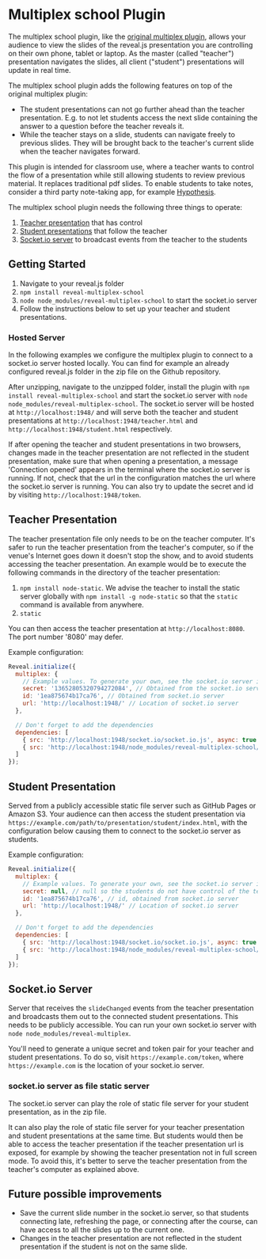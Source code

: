 # Multiplex school Plugin

The multiplex school plugin, like the [original multiplex plugin](https://github.com/reveal/multiplex), allows your audience to view the slides of the reveal.js presentation you are controlling on their own phone, tablet or laptop. As the master (called "teacher") presentation navigates the slides, all client ("student") presentations will update in real time.

The multiplex school plugin adds the following features on top of the original multiplex plugin:

- The student presentations can not go further ahead than the teacher presentation. E.g. to not let students access the next slide containing the answer to a question before the teacher reveals it.
- While the teacher stays on a slide, students can navigate freely to previous slides. They will be brought back to the teacher's current slide when the teacher navigates forward.

This plugin is intended for classroom use, where a teacher wants to control the flow of a presentation while still allowing students to review previous material. It replaces traditional pdf slides. To enable students to take notes, consider a third party note-taking app, for example [Hypothesis](https://web.hypothes.is/).

The multiplex school plugin needs the following three things to operate:

1. [Teacher presentation](#teacher-presentation) that has control
2. [Student presentations](#student-presentation) that follow the teacher
3. [Socket.io server](#socketio-server) to broadcast events from the teacher to the students

## Getting Started

1. Navigate to your reveal.js folder
1. `npm install reveal-multiplex-school`
1. `node node_modules/reveal-multiplex-school` to start the socket.io server
1. Follow the instructions below to set up your teacher and student presentations.

### Hosted Server

In the following examples we configure the multiplex plugin to connect to a socket.io server hosted locally. You can find for example an already configured reveal.js folder in the zip file on the Github repository.

After unzipping, navigate to the unzipped folder, install the plugin with `npm install reveal-multiplex-school` and start the socket.io server with `node node_modules/reveal-multiplex-school`. The socket.io server will be hosted at `http://localhost:1948/` and will serve both the teacher and student presentations at `http://localhost:1948/teacher.html` and `http://localhost:1948/student.html` respectively.

If after opening the teacher and student presentations in two browsers, changes made in the teacher presentation are not reflected in the student presentation, make sure that when opening a presentation, a message 'Connection opened' appears in the terminal where the socket.io server is running. If not, check that the url in the configuration matches the url where the socket.io server is running. You can also try to update the secret and id by visiting `http://localhost:1948/token`.

## Teacher Presentation

The teacher presentation file only needs to be on the teacher computer. It's safer to run the teacher presentation from the teacher's computer, so if the venue's Internet goes down it doesn't stop the show, and to avoid students accessing the teacher presentation. An example would be to execute the following commands in the directory of the teacher presentation:

1. `npm install node-static`. We advise the teacher to install the static server globally with `npm install -g node-static` so that the `static` command is available from anywhere.
2. `static`

You can then access the teacher presentation at `http://localhost:8080`. The port number '8080' may defer.

Example configuration:

```javascript
Reveal.initialize({
  multiplex: {
    // Example values. To generate your own, see the socket.io server instructions.
    secret: '13652805320794272084', // Obtained from the socket.io server. Gives this (the teacher) control of the presentation
    id: '1ea875674b17ca76', // Obtained from socket.io server
    url: 'http://localhost:1948/' // Location of socket.io server
  },

  // Don't forget to add the dependencies
  dependencies: [
    { src: 'http://localhost:1948/socket.io/socket.io.js', async: true },
    { src: 'http://localhost:1948/node_modules/reveal-multiplex-school/teacher.js', async: true }
  ]
});
```

## Student Presentation

Served from a publicly accessible static file server such as GitHub Pages or Amazon S3. Your audience can then access the student presentation via `https://example.com/path/to/presentation/student/index.html`, with the configuration below causing them to connect to the socket.io server as students.

Example configuration:

```javascript
Reveal.initialize({
  multiplex: {
    // Example values. To generate your own, see the socket.io server instructions.
    secret: null, // null so the students do not have control of the teacher presentation
    id: '1ea875674b17ca76', // id, obtained from socket.io server
    url: 'http://localhost:1948/' // Location of socket.io server
  },

  // Don't forget to add the dependencies
  dependencies: [
    { src: 'http://localhost:1948/socket.io/socket.io.js', async: true },
    { src: 'http://localhost:1948/node_modules/reveal-multiplex-school/student.js', async: true }
  ]
});
```

## Socket.io Server

Server that receives the `slideChanged` events from the teacher presentation and broadcasts them out to the connected student presentations. This needs to be publicly accessible. You can run your own socket.io server with `node node_modules/reveal-multiplex`.

You'll need to generate a unique secret and token pair for your teacher and student presentations. To do so, visit `https://example.com/token`, where `https://example.com` is the location of your socket.io server.

### socket.io server as file static server

The socket.io server can play the role of static file server for your student presentation, as in the zip file.

It can also play the role of static file server for your teacher presentation and student presentations at the same time. But students would then be able to access the teacher presentation if the teacher presentation url is exposed, for example by showing the teacher presentation not in full screen mode. To avoid this, it's better to serve the teacher presentation from the teacher's computer as explained above.

## Future possible improvements

- Save the current slide number in the socket.io server, so that students connecting late, refreshing the page, or connecting after the course, can have access to all the slides up to the current one.
- Changes in the teacher presentation are not reflected in the student presentation if the student is not on the same slide.